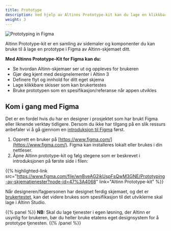 ```yaml
---
title: Prototype
description: Ved hjelp av Altinns Prototype-kit kan du lage en klikkbar prototype for å definere flyt og innhold i din tjeneste.
weight: 3
---
```


![Prototyping in Figma](FigmaTeaser3.gif "Prototyping in Figma")

Altinn Prototype-kit er en samling av sidemaler og komponenter du kan bruke til å lage en prototype i Figma av 
Altinn-skjemaet ditt. 

**Med Altinns Prototype-Kit for Figma kan du:**

- Se hvordan Altinn-skjemaer ser ut og oppleves for brukeren
- Gjør deg kjent med designelementer i Altinn 3
- Definere flyt og innhold for ditt eget skjema
- Lage klikkbare skisser som kan brukertestes
- Bruke prototypen som en spesifikasjon/referanse når appen utvikles

## Kom i gang med Figma
Det er en fordel hvis du har en designer i prosjektet som har brukt Figma eller liknende verktøy tidligere. 
Dersom du ikke har tilgang på en slik ressurs anbefaler vi å gå gjennom en 
[introduksjon til Figma](https://www.youtube.com/playlist?list=PLXDU_eVOJTx7QHLShNqIXL1Cgbxj7HlN4) først. 

1. Opprett en bruker på [https://www.figma.com/](https://www.figma.com/). Figma kan installeres lokalt eller brukes i din nettleser.
2. Åpne Altinn prototype-kit og følg stegene som er beskrevet i introduksjonen på første side i filen:

{{% highlighted-link src="https://www.figma.com/file/wnBveAG2ikUspFsQwM3GNE/Prototyping-av-skjematjenester?node-id=47%3A4068" link="Altinn Prototype-kit" %}}

Når designeren/fagpersonen har designet ferdig skjemaet, og det er [brukertestet](../usertest/), 
kan det videre brukes som spesifikasjon til det utviklerne skal lage i Altinn Studio.  

{{% panel %}}
**NB:** Skal du lage tjenester i egen løsning, der Altinn er usynlig for brukeren, bør du heller bruke 
etatens eget designsystem for å prototype tjenesten. 
{{% /panel %}}
